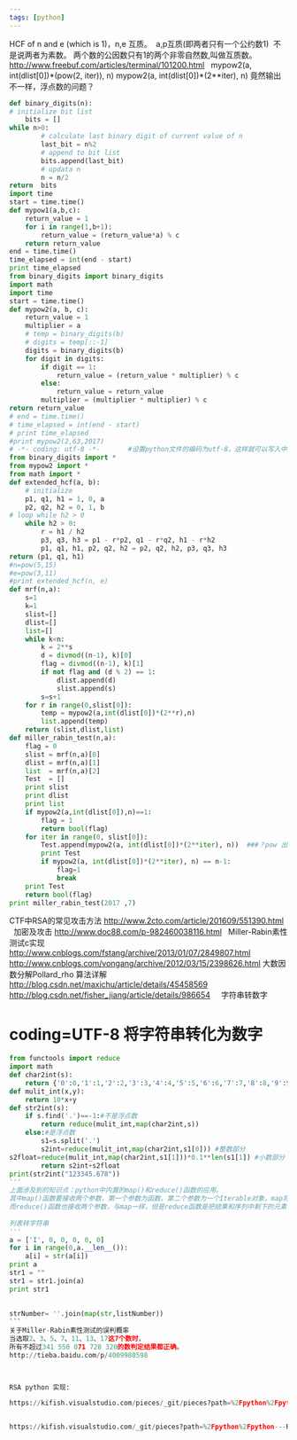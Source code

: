 ```yaml
---
tags: [python]
---
```



HCF of n and e (which is 1)，n,e 互质。
 a,p互质(即两者只有一个公约数1)
 不是说两者为素数。
两个数的公因数只有1的两个非零自然数,叫做互质数。
http://www.freebuf.com/articles/terminal/101200.html
 
mypow2(a, int(dlist[0])\*(pow(2, iter)), n)
mypow2(a, int(dlist[0])\*(2**iter), n)
竟然输出不一样，浮点数的问题？
```python
def binary_digits(n):
# initialize bit list
	bits = []
while n>0:
		# calculate last binary digit of current value of n
		last_bit = n%2
		# append to bit list
		bits.append(last_bit)
		# updata n
		n = n/2
return  bits
import time
start = time.time()
def mypow1(a,b,c):
	return_value = 1
	for i in range(1,b+1):
		return_value = (return_value*a) % c
	return return_value
end = time.time()
time_elapsed = int(end - start)
print time_elapsed
from binary_digits import binary_digits
import math
import time
start = time.time()
def mypow2(a, b, c):
    return_value = 1
    multiplier = a
    # temp = binary_digits(b)
    # digits = temp[::-1]
    digits = binary_digits(b)
    for digit in digits:
        if digit == 1:
            return_value = (return_value * multiplier) % c
        else:
            return_value = return_value
        multiplier = (multiplier * multiplier) % c
return return_value
# end = time.time()
# time_elapsed = int(end - start)
# print time_elapsed
#print mypow2(2,63,2017)
# -*- coding: utf-8 -*-       #设置python文件的编码为utf-8，这样就可以写入中文注释
from binary_digits import *
from mypow2 import *
from math import *
def extended_hcf(a, b):
    # initialize
    p1, q1, h1 = 1, 0, a
    p2, q2, h2 = 0, 1, b
# loop while h2 > 0
    while h2 > 0:
        r = h1 / h2
        p3, q3, h3 = p1 - r*p2, q1 - r*q2, h1 - r*h2
        p1, q1, h1, p2, q2, h2 = p2, q2, h2, p3, q3, h3
return (p1, q1, h1)
#n=pow(5,15)
#e=pow(3,11)
#print extended_hcf(n, e)
def mrf(n,a):
    s=1
    k=1
    slist=[]
    dlist=[]
    list=[]
    while k<n:
        k = 2**s
        d = divmod((n-1), k)[0]
        flag = divmod((n-1), k)[1]
        if not flag and (d % 2) == 1:
            dlist.append(d)
            slist.append(s)
        s=s+1
    for r in range(0,slist[0]):
        temp = mypow2(a,int(dlist[0])*(2**r),n)
        list.append(temp)
    return (slist,dlist,list)
def miller_rabin_test(n,a):
    flag = 0
    slist = mrf(n,a)[0]
    dlist = mrf(n,a)[1]
    list  = mrf(n,a)[2]
    Test  = []
    print slist
    print dlist
    print list
    if mypow2(a,int(dlist[0]),n)==1:
        flag = 1
        return bool(flag)
    for iter in range(0, slist[0]):
        Test.append(mypow2(a, int(dlist[0])*(2**iter), n))  ###？pow 出问题
        print Test
        if mypow2(a, int(dlist[0])*(2**iter), n) == n-1:
            flag=1
            break
    print Test
    return bool(flag)
print miller_rabin_test(2017 ,7)
```
CTF中RSA的常见攻击方法
http://www.2cto.com/article/201609/551390.html
 
加密及攻击
http://www.doc88.com/p-982460038116.html
 
Miller-Rabin素性测试c实现
 
http://www.cnblogs.com/fstang/archive/2013/01/07/2849807.html
http://www.cnblogs.com/vongang/archive/2012/03/15/2398626.html
大数因数分解Pollard_rho 算法详解
 
http://blog.csdn.net/maxichu/article/details/45458569
http://blog.csdn.net/fisher_jiang/article/details/986654
 
 
字符串转数字
# coding=UTF-8 将字符串转化为数字
```python
from functools import reduce
import math
def char2int(s):
    return {'0':0,'1':1,'2':2,'3':3,'4':4,'5':5,'6':6,'7':7,'8':8,'9':9}[s]
def mulit_int(x,y):
    return 10*x+y
def str2int(s):
    if s.find('.')==-1:#不是浮点数
        return reduce(mulit_int,map(char2int,s))
    else:#是浮点数
        s1=s.split('.')
        s2int=reduce(mulit_int,map(char2int,s1[0])) #整数部分
s2float=reduce(mulit_int,map(char2int,s1[1]))*0.1**len(s1[1]) #小数部分
        return s2int+s2float
print(str2int("123345.678"))  
'''  
上面涉及到的知识点：python中内置的map()和reduce()函数的应用。
其中map()函数要接收两个参数，第一个参数为函数，第二个参数为一个Iterable对象，map将传入的函数依次作用到序列的每个元素，结果以Iterable返回。
而reduce()函数也接收两个参数，与map一样，但是reduce函数是把结果和序列中剩下的元素一起继续参与运算
 
列表转字符串
'''
a = ['I', 0, 0, 0, 0, 0]
for i in range(0,a.__len__()):
    a[i] = str(a[i])
print a
str1 = ""
str1 = str1.join(a)
print str1
 
 
strNumber= ''.join(map(str,listNumber))
``` 
关于Miller-Rabin素性测试的误判概率
当选取2、3、5、7、11、13、17这7个数时，
所有不超过341 550 071 728 320的数判定结果都正确。
http://tieba.baidu.com/p/4009980598
 


RSA python 实现:

https://kifish.visualstudio.com/pieces/_git/pieces?path=%2Fpython%2Fpython---RAS---%E7%B4%A0%E6%95%B0%E5%88%A4%E5%AE%9A%2Ffinalmodify.py


https://kifish.visualstudio.com/_git/pieces?path=%2Fpython%2Fpython---RAS---%E7%B4%A0%E6%95%B0%E5%88%A4%E5%AE%9A

